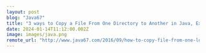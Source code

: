 ```yaml
---
layout: post
blog: "Java67"
title: "3 ways to Copy a File From One Directory to Another in Java, Examples"
date: 2024-01-14T11:12:00.002Z
image: images/java.png
remote_url: "http://www.java67.com/2016/09/how-to-copy-file-from-one-location-to-another-in-java.html"
---
```

